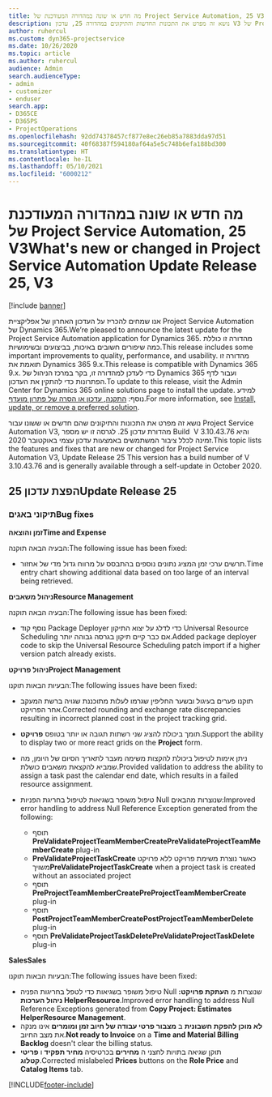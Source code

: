 ```yaml
---
title: מה חדש או שונה במהדורה המעודכנת של Project Service Automation, 25 V3
description: נושא זה מפרט את התכונות החדשות והתיקונים במהדורה 25, עדכון V3 של Project Service Automation.
author: ruhercul
ms.custom: dyn365-projectservice
ms.date: 10/26/2020
ms.topic: article
ms.author: ruhercul
audience: Admin
search.audienceType:
- admin
- customizer
- enduser
search.app:
- D365CE
- D365PS
- ProjectOperations
ms.openlocfilehash: 92dd74378457cf877e8ec26eb85a7883dda97d51
ms.sourcegitcommit: 40f68387f594180af64a5e5c748b6efa188bd300
ms.translationtype: HT
ms.contentlocale: he-IL
ms.lasthandoff: 05/10/2021
ms.locfileid: "6000212"
---
```

# <a name="whats-new-or-changed-in-project-service-automation-update-release-25-v3"></a><span data-ttu-id="87c01-103">מה חדש או שונה במהדורה המעודכנת של Project Service Automation, 25 V3</span><span class="sxs-lookup"><span data-stu-id="87c01-103">What's new or changed in Project Service Automation Update Release 25, V3</span></span>

[!include [banner](../includes/psa-now-project-operations.md)]

<span data-ttu-id="87c01-104">אנו שמחים להכריז על העדכון האחרון של אפליקציית Project Service Automation של Dynamics 365.</span><span class="sxs-lookup"><span data-stu-id="87c01-104">We’re pleased to announce the latest update for the Project Service Automation application for Dynamics 365.</span></span> <span data-ttu-id="87c01-105">מהדורה זו כוללת כמה שיפורים חשובים באיכות, בביצועים ובשימושיות.</span><span class="sxs-lookup"><span data-stu-id="87c01-105">This release includes some important improvements to quality, performance, and usability.</span></span> <span data-ttu-id="87c01-106">מהדורה זו תואמת את Dynamics 365 9.x.</span><span class="sxs-lookup"><span data-stu-id="87c01-106">This release is compatible with Dynamics 365 9.x.</span></span> <span data-ttu-id="87c01-107">כדי לעדכן למהדורה זו, בקר במרכז הניהול של Dynamics 365 ועבור לדף הפתרונות כדי להתקין את העדכון.</span><span class="sxs-lookup"><span data-stu-id="87c01-107">To update to this release, visit the Admin Center for Dynamics 365 online solutions page to install the update.</span></span> <span data-ttu-id="87c01-108">למידע נוסף: [התקנה, עדכון או הסרה של פתרון מועדף](/power-platform/admin/install-remove-preferred-solution).</span><span class="sxs-lookup"><span data-stu-id="87c01-108">For more information, see [Install, update, or remove a preferred solution](/power-platform/admin/install-remove-preferred-solution).</span></span>

<span data-ttu-id="87c01-109">נושא זה מפרט את התכונות והתיקונים שהם חדשים או ששונו עבור Project Service Automation V3, מהדורת עדכון 25. לגרסה זו יש מספר Build ‏ V 3.10.43.76 והיא זמינה לכלל ציבור המשתמשים באמצעות עדכון עצמי באוקטובר 2020.</span><span class="sxs-lookup"><span data-stu-id="87c01-109">This topic lists the features and fixes that are new or changed for Project Service Automation V3, Update Release 25 This version has a build number of V 3.10.43.76 and is generally available through a self-update in October 2020.</span></span>

## <a name="update-release-25"></a><span data-ttu-id="87c01-110">הפצת עדכון 25</span><span class="sxs-lookup"><span data-stu-id="87c01-110">Update Release 25</span></span>

### <a name="bug-fixes"></a><span data-ttu-id="87c01-111">תיקוני באגים</span><span class="sxs-lookup"><span data-stu-id="87c01-111">Bug fixes</span></span>

<span data-ttu-id="87c01-112">**זמן והוצאה**</span><span class="sxs-lookup"><span data-stu-id="87c01-112">**Time and Expense**</span></span>

<span data-ttu-id="87c01-113">הבעיה הבאה תוקנה:</span><span class="sxs-lookup"><span data-stu-id="87c01-113">The following issue has been fixed:</span></span>

- <span data-ttu-id="87c01-114">תרשים ערכי זמן המציג נתונים נוספים בהתבסס על מרווח גדול מדי של אחזור.</span><span class="sxs-lookup"><span data-stu-id="87c01-114">Time entry chart showing additional data based on too large of an interval being retrieved.</span></span>

<span data-ttu-id="87c01-115">**ניהול משאבים**</span><span class="sxs-lookup"><span data-stu-id="87c01-115">**Resource Management**</span></span>

<span data-ttu-id="87c01-116">הבעיה הבאה תוקנה:</span><span class="sxs-lookup"><span data-stu-id="87c01-116">The following issue has been fixed:</span></span>

- <span data-ttu-id="87c01-117">נוסף קוד Package Deployer כדי לדלג על יצוא התיקון Universal Resource Scheduling אם כבר קיים תיקון בגרסה גבוהה יותר.</span><span class="sxs-lookup"><span data-stu-id="87c01-117">Added package deployer code to skip the Universal Resource Scheduling patch import if a higher version patch already exists.</span></span>

<span data-ttu-id="87c01-118">**ניהול פרויקט**</span><span class="sxs-lookup"><span data-stu-id="87c01-118">**Project Management**</span></span>

<span data-ttu-id="87c01-119">הבעיות הבאות תוקנו:</span><span class="sxs-lookup"><span data-stu-id="87c01-119">The following issues have been fixed:</span></span>

- <span data-ttu-id="87c01-120">תוקנו פערים בעיגול ובשער החליפין שגרמו לעלות מתוכננת שגויה ברשת המעקב אחר הפרויקט.</span><span class="sxs-lookup"><span data-stu-id="87c01-120">Corrected rounding and exchange rate discrepancies resulting in incorrect planned cost in the project tracking grid.</span></span>
- <span data-ttu-id="87c01-121">תומך ביכולת להציג שני רשתות תגובה או יותר בטופס **פרויקט**.</span><span class="sxs-lookup"><span data-stu-id="87c01-121">Support the ability to display two or more react grids on the **Project** form.</span></span>
- <span data-ttu-id="87c01-122">ניתן אימות לטיפול ביכולת להקצות משימה מעבר לתאריך הסיום של היומן, מה שמביא להקצאת משאבים כושלת.</span><span class="sxs-lookup"><span data-stu-id="87c01-122">Provided validation to address the ability to assign a task past the calendar end date, which results in a failed resource assignment.</span></span>
- <span data-ttu-id="87c01-123">טיפול משופר בשגיאות לטיפול בחריגת הפניות Null שנוצרות מהבאים:</span><span class="sxs-lookup"><span data-stu-id="87c01-123">Improved error handling to address Null Reference Exception generated from the following:</span></span>

    - <span data-ttu-id="87c01-124">תוסף **PreValidateProjectTeamMemberCreate**</span><span class="sxs-lookup"><span data-stu-id="87c01-124">**PreValidateProjectTeamMemberCreate** plug-in</span></span>
    - <span data-ttu-id="87c01-125">**PreValidateProjectTaskCreate** כאשר נוצרת משימת פרויקט ללא פרויקט משויך</span><span class="sxs-lookup"><span data-stu-id="87c01-125">**PreValidateProjectTaskCreate** when a project task is created without an associated project</span></span>
    - <span data-ttu-id="87c01-126">תוסף **PreProjectTeamMemberCreate**</span><span class="sxs-lookup"><span data-stu-id="87c01-126">**PreProjectTeamMemberCreate** plug-in</span></span>
    - <span data-ttu-id="87c01-127">תוסף **PostProjectTeamMemberCreate**</span><span class="sxs-lookup"><span data-stu-id="87c01-127">**PostProjectTeamMemberDelete** plug-in</span></span>
    - <span data-ttu-id="87c01-128">תוסף **PreValidateProjectTaskDelete**</span><span class="sxs-lookup"><span data-stu-id="87c01-128">**PreValidateProjectTaskDelete** plug-in</span></span>

<span data-ttu-id="87c01-129">**Sales**</span><span class="sxs-lookup"><span data-stu-id="87c01-129">**Sales**</span></span>

<span data-ttu-id="87c01-130">הבעיות הבאות תוקנו:</span><span class="sxs-lookup"><span data-stu-id="87c01-130">The following issues have been fixed:</span></span>

- <span data-ttu-id="87c01-131">טיפול משופר בשגיאות כדי לטפל בחריגות הפניה Null שנוצרות מ **העתקת פרויקט: ניהול הערכות HelperResource**.</span><span class="sxs-lookup"><span data-stu-id="87c01-131">Improved error handling to address Null Reference Exceptions generated from **Copy Project: Estimates HelperResource Management**.</span></span>
- <span data-ttu-id="87c01-132">**לא מוכן להפקת חשבונית** ב **מצבור פרטי עבודה של חיוב זמן ומומרים** אינו מנקה את מצב החיוב.</span><span class="sxs-lookup"><span data-stu-id="87c01-132">**Not ready to Invoice** on a **Time and Material Billing Backlog** doesn't clear the billing status.</span></span>
- <span data-ttu-id="87c01-133">תוקן שגיאה בתויות לחצני ה **מחירים** בכרטיסיה **מחיר תפקיד** ו **פריטי קטלוג**.</span><span class="sxs-lookup"><span data-stu-id="87c01-133">Corrected mislabeled **Prices** buttons on the **Role Price** and **Catalog Items** tab.</span></span>


[!INCLUDE[footer-include](../includes/footer-banner.md)]